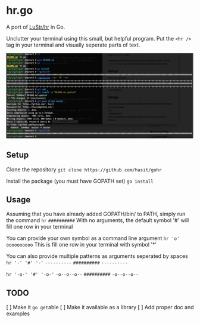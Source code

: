 # hr.go
A port of [LuStr/hr](https://github.com/LuRsT/hr) in Go.

Unclutter your terminal using this small, but helpful program. Put the `<hr />` tag in your terminal and visually seperate parts of text.

![hr.go](assests/gohr.png)

## Setup
Clone the repository
`git clone https://github.com/hasit/gohr`

Install the package (you must have GOPATH set)
`go install`

## Usage
Assuming that you have already added GOPATH/bin/ to PATH, simply run the command
`hr`
`##########`
With no arguments, the default symbol '#' will fill one row in your terminal

You can provide your own symbol as a command line argument
`hr 'o'`
`oooooooooo`
This is fill one row in your terminal with symbol '*'

You can also provide multiple patterns as arguments seperated by spaces
`hr '-' '#' '-'`
`----------`
`##########`
`----------`

`hr '-o-' '#' '-o-'`
`-o--o--o--`
`##########`
`-o--o--o--`

## TODO
[ ] Make it `go get`able
[ ] Make it available as a library
[ ] Add proper doc and examples